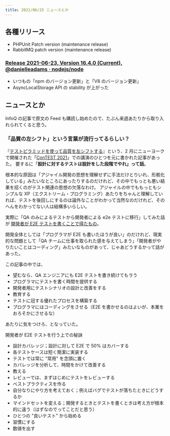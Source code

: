 ```yaml
---
title: 2021/06/25 ニュースとか
---
```


## 各種リリース

- PHPUnit Patch version (maintenance release)
- RabbitMQ patch version (maintenance release)

### [Release 2021-06-23, Version 16.4.0 (Current), @danielleadams · nodejs/node](https://github.com/nodejs/node/releases/tag/v16.4.0)

- いつもの「npm のバージョン更新」と「V8 のバージョン更新」
- AsyncLocalStorage API の stability が上がった

## ニュースとか

InfoQ の記事で原文の Feed も購読し始めたので、たぶん来週あたりから取り入れられてくると思う。

### 「品質の左シフト」という言葉が流行ってるらしい？

『[テストピラミッドを使って品質を左シフトする](https://www.infoq.com/jp/news/2021/06/shift-quality-left-test-pyramid/)』という、2 月にニューヨークで開催された「[ConTEST 2021](https://testmastersacademyonline.org/)」での講演のひとつを元に書かれた記事があった。
要するに「**設計に対するテストは設計をした段階でやれ」って話**。

根本的な原因は「アジャイル開発の思想を理解せずに手法だけとりいれ、形骸化している」みたいなところにあったりするのだけれど、その中でもっとも悪い結果を招くのがテスト関連の思想の欠落なわけ。
アジャイルの中でももっともシンプルな XP（エクストリーム・プログラミング）あたりをちゃんと理解していれば、テストを後回しにするのは論外なことがわかって当然なのだけれど、そのへんをわかってない人は結構多いらしい。

実際に「QA のみによるテストから開発者による e2e テストに移行」してみた話が [開発者が E2E テストを書くことで得たもの](https://www.infoq.com/jp/news/2021/06/developers-e2e-tests/?utm_campaign=infoq_content&utm_source=infoq&utm_medium=feed&utm_term=global)。

開発全体としては「プログラマが E2E も書いたほうが良い」のだけれど、現実的な問題として「QA チームに仕事を取られた感を与えてしまう」「開発者がやりたいことはコーディング」みたいなものがあって、じゃあどうするかって話があった。

この記事の中では、

- 望むなら、QA エンジニアにも E2E テストを書き続けてもラう
- プログラマにテストを書く時間を提供する
- 開発者用にテストシナリオの設計と改善をする
- 教育する
- テストに冠する優れたプロセスを構築する
- プログラマにはコーディングをさせる（E2E を書かせるのはよいが、本業をおろそかにさせるな）

あたりに気をつけろ、となっていた。

開発者が E2E テストを行う上での秘訣

- 設計カバレッジ；設計に対して E2E で 50% はカバーする
- 各テストケースは短く簡潔に実装する
- テストでは常に "常用" を念頭に置く
- カバレッジを分析して、時間をかけて改善する
- 教える
- レビューでは、まずはじめにテストをレビューする
- ベストプラクティスを作る
- 自分なりにやり方を考えておく；例えばバグでテストが落ちたときにどうするか
- マインドセットを変える；開発するときとテストを書くときは考え方が根本的に違う（はずなのでってことだと思う）
- ひとつの "良いテスト" から始める
- 習慣にする
- 数値を出す
